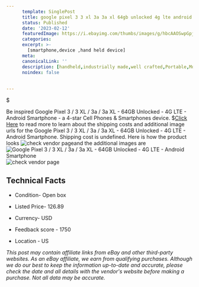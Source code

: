 ```yaml
---
      template: SinglePost
      title: google pixel 3 3 xl 3a 3a xl 64gb unlocked 4g lte android smartphone
      status: Published
      date: '2023-02-12'
      featuredImage: https://i.ebayimg.com/thumbs/images/g/hbcAAOSwpGpjo8ht/s-l225.jpg
      categories: 
      excerpt: >-
        [smartphone,device ,hand held device]
      meta:
      canonicalLink: ''
      description: [handheld,industrially made,well crafted,Portable,Mobile,Compact,Convenient,Lightweight,Maneuverable,Man-portable,Miniature,Carriable,Hand-held,Light,Holdable,Transportable,Mobile device,Pocket-sized,On-the-go,Wireless,Cordless,Compact size,Convenient size, smartphone,device ,hand held device]
      noindex: false
      
        
---
```

$

Be inspired Google Pixel 3 / 3 XL / 3a / 3a XL - 64GB Unlocked - 4G LTE - Android Smartphone - a 4-star Cell Phones & Smartphones device.
$[Click Here](https://www.ebay.com/itm/174910657878?hash=item28b97cd556%3Ag%3AhbcAAOSwpGpjo8ht&mkevt=1&mkcid=1&mkrid=711-53200-19255-0&campid=%253CePNCampaignId%253E&customid=%253CreferenceId%253E&toolid=10049) to read more to learn about the shipping costs and additional image urls for the Google Pixel 3 / 3 XL / 3a / 3a XL - 64GB Unlocked - 4G LTE - Android Smartphone. Shipping cost is undefined. Here is how the product looks ![check vendor page](https://i.ebayimg.com/thumbs/images/g/hbcAAOSwpGpjo8ht/s-l225.jpg)and the additional images are![Google Pixel 3 / 3 XL / 3a / 3a XL - 64GB Unlocked - 4G LTE - Android Smartphone](https://i.ebayimg.com/images/g/hbcAAOSwpGpjo8ht/s-l960.jpg)![check vendor page](https://origin-galleryplus.ebayimg.com/ws/web/174910657878_2_0_1/225x225.jpg,https://origin-galleryplus.ebayimg.com/ws/web/174910657878_3_0_1/225x225.jpg,https://origin-galleryplus.ebayimg.com/ws/web/174910657878_4_0_1/225x225.jpg,https://origin-galleryplus.ebayimg.com/ws/web/174910657878_5_0_1/225x225.jpg)



 ## Technical Facts 



     
      

 - Condition- Open box 


      

 - Listed Price- 126.89 


      

 - Currency- USD 


      

 - Feedback score - 1750 


      

 - Location - US 


      
      

 *_This post may contain affiliate links from eBay and other third-party websites. As an eBay affiliate, we earn from qualifying purchases. Although we do our best to keep the information up-to-date and accurate, please check the date and all details with the vendor's website before making a purchase. Not all data may be accurate._*






